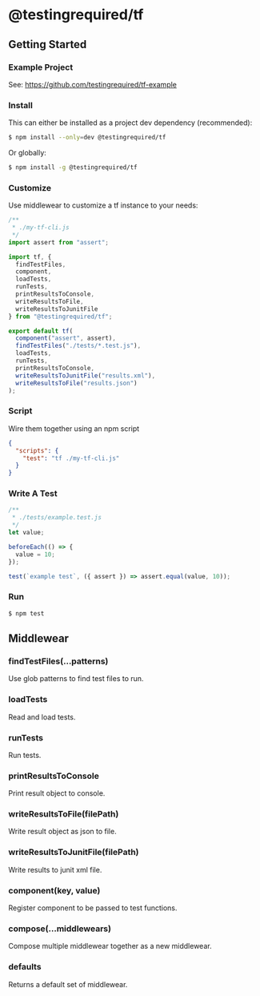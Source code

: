 # @testingrequired/tf

## Getting Started

### Example Project

See: https://github.com/testingrequired/tf-example

### Install

This can either be installed as a project dev dependency (recommended):

```bash
$ npm install --only=dev @testingrequired/tf
```

Or globally:

```bash
$ npm install -g @testingrequired/tf
```

### Customize

Use middlewear to customize a tf instance to your needs:

```javascript
/**
 * ./my-tf-cli.js
 */
import assert from "assert";

import tf, {
  findTestFiles,
  component,
  loadTests,
  runTests,
  printResultsToConsole,
  writeResultsToFile,
  writeResultsToJunitFile
} from "@testingrequired/tf";

export default tf(
  component("assert", assert),
  findTestFiles("./tests/*.test.js"),
  loadTests,
  runTests,
  printResultsToConsole,
  writeResultsToJunitFile("results.xml"),
  writeResultsToFile("results.json")
);
```

### Script

Wire them together using an npm script

```json
{
  "scripts": {
    "test": "tf ./my-tf-cli.js"
  }
}
```

### Write A Test

```javascript
/**
 * ./tests/example.test.js
 */
let value;

beforeEach(() => {
  value = 10;
});

test(`example test`, ({ assert }) => assert.equal(value, 10));
```

### Run

```bash
$ npm test
```

## Middlewear

### findTestFiles(...patterns)

Use glob patterns to find test files to run.

### loadTests

Read and load tests.

### runTests

Run tests.

### printResultsToConsole

Print result object to console.

### writeResultsToFile(filePath)

Write result object as json to file.

### writeResultsToJunitFile(filePath)

Write results to junit xml file.

### component(key, value)

Register component to be passed to test functions.

### compose(...middlewears)

Compose multiple middlewear together as a new middlewear.

### defaults

Returns a default set of middlewear.

